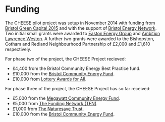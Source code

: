 
<a class="anchor" name="funding"></a>
# Funding

The CHEESE pilot project was setup in November 2014 with funding from [Bristol
Green Capital 2015](http://bristolgreencapital.org/) and with the support of
[Bristol Energy Network](http://www.bristolenergynetwork.org). Two initial
small grants were awarded to [Easton Energy
Group](http://www.eastonenergygroup.org) and [Ambition Lawrence
Weston](http://www.ambitionlw.org). A further two grants were awarded to the
Bishopston, Cotham and Redland Neighbourhood Partnership of £2,000 and £1,610
respectively.

For phase two of the project, the CHEESE Project recieved:

 - £4,400 from the Bristol Community Energy Best Practice fund.
 - £10,000 from the [Bristol Community Energy Fund](http://www.bristolcommunityenergy.co.uk/).
 - £10,000 from [Lottery Awards for All](https://www.biglotteryfund.org.uk/global-content/programmes/england/awards-for-all-england)</a>.

For phase three of the project, the CHEESE Project has so far received:

 - £5,000 from the [Megawatt Community Energy Fund](http://quartetcf.org.uk/grant-programmes/megawatt-community-energy-large-and-small-grants/).
 - £5,000 from [The Funding Network (TFN)](https://www.thefundingnetwork.org.uk/events/tfn-bristol/1310).
 - £1,000 from [The Naturesave Trust](http://www.naturesave.co.uk/the-naturesave-trust/).
 - £10,000 from the [Bristol Community Energy Fund](http://www.bristolcommunityenergy.co.uk/).
